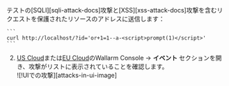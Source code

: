テストの[SQLI][sqli-attack-docs]攻撃と[XSS][xss-attack-docs]攻撃を含むリクエストを保護されたリソースのアドレスに送信します：

    ```
    curl http://localhost/?id='or+1=1--a-<script>prompt(1)</script>'
    ```
2. [US Cloud](https://us1.my.wallarm.com/search)または[EU Cloud](https://my.wallarm.com/search)のWallarm Console → **イベント** セクションを開き、攻撃がリストに表示されていることを確認します。   
    ![!UIでの攻撃][attacks-in-ui-image]